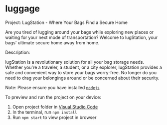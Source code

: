  # luggage
 
Project: LugStation - Where Your Bags Find a Secure Home

Are you tired of lugging around your bags while exploring new places or waiting for your next mode of transportation? Welcome to lugStation, your bags' ultimate secure home away from home.

Description:

lugStation is a revolutionary solution for all your bag storage needs. Whether you're a traveler, a student, or a city explorer, lugStation provides a safe and convenient way to store your bags worry-free. No longer do you need to drag your belongings around or be concerned about their security.


  Note: Please ensure you have installed <code><a href="https://nodejs.org/en/download/">nodejs</a></code>

  To preview and run the project on your device:
  1) Open project folder in <a href="https://code.visualstudio.com/download">Visual Studio Code</a>
  2) In the terminal, run `npm install`
  3) Run `npm start` to view project in browser
  
